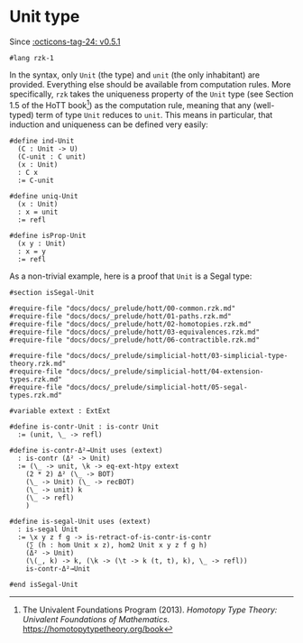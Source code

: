# Unit type

Since [:octicons-tag-24: v0.5.1][Unit support]

```rzk
#lang rzk-1
```

In the syntax, only `Unit` (the type) and `unit` (the only inhabitant) are provided. Everything else should be available from computation rules.
More specifically, `rzk` takes the uniqueness property of the `Unit` type (see Section 1.5 of the HoTT book[^1]) as the computation rule, meaning that any (well-typed) term of type `Unit` reduces to `unit`.
This means in particular, that induction and uniqueness can be defined very easily:

```rzk
#define ind-Unit
  (C : Unit -> U)
  (C-unit : C unit)
  (x : Unit)
  : C x
  := C-unit

#define uniq-Unit
  (x : Unit)
  : x = unit
  := refl

#define isProp-Unit
  (x y : Unit)
  : x = y
  := refl
```

As a non-trivial example, here is a proof that `Unit` is a Segal type:

```rzk
#section isSegal-Unit

#require-file "docs/docs/_prelude/hott/00-common.rzk.md"
#require-file "docs/docs/_prelude/hott/01-paths.rzk.md"
#require-file "docs/docs/_prelude/hott/02-homotopies.rzk.md"
#require-file "docs/docs/_prelude/hott/03-equivalences.rzk.md"
#require-file "docs/docs/_prelude/hott/06-contractible.rzk.md"

#require-file "docs/docs/_prelude/simplicial-hott/03-simplicial-type-theory.rzk.md"
#require-file "docs/docs/_prelude/simplicial-hott/04-extension-types.rzk.md"
#require-file "docs/docs/_prelude/simplicial-hott/05-segal-types.rzk.md"

#variable extext : ExtExt

#define is-contr-Unit : is-contr Unit
  := (unit, \_ -> refl)

#define is-contr-Δ²→Unit uses (extext)
  : is-contr (Δ² -> Unit)
  := (\_ -> unit, \k -> eq-ext-htpy extext
    (2 * 2) Δ² (\_ -> BOT)
    (\_ -> Unit) (\_ -> recBOT)
    (\_ -> unit) k
    (\_ -> refl)
    )

#define is-segal-Unit uses (extext)
  : is-segal Unit
  := \x y z f g -> is-retract-of-is-contr-is-contr
    (∑ (h : hom Unit x z), hom2 Unit x y z f g h)
    (Δ² -> Unit)
    (\(_, k) -> k, (\k -> (\t -> k (t, t), k), \_ -> refl))
    is-contr-Δ²→Unit

#end isSegal-Unit
```

[Unit support]: https://github.com/rzk-lang/rzk/releases/tag/v0.5.1

[^1]: The Univalent Foundations Program (2013). _Homotopy Type Theory: Univalent Foundations of Mathematics._ <https://homotopytypetheory.org/book>
